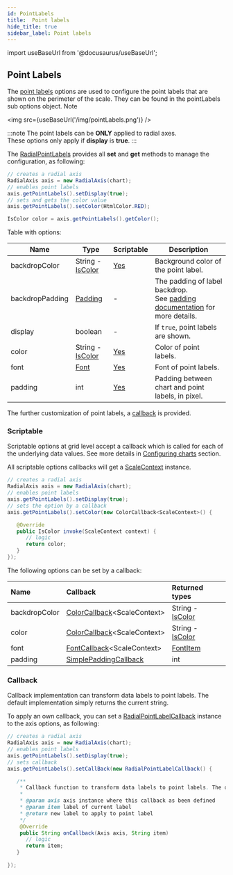 ```yaml
---
id: PointLabels
title:  Point labels
hide_title: true
sidebar_label: Point labels
---
```

import useBaseUrl from '@docusaurus/useBaseUrl';

## Point Labels

The [point labels](http://www.pepstock.org/Charba/3.3/org/pepstock/charba/client/configuration/RadialPointLabels.html) options are used to configure the point labels that are shown on the perimeter of the scale. They can be found in the pointLabels sub options object.
Note 

<img src={useBaseUrl('/img/pointLabels.png')} />

:::note
The point labels can be **ONLY** applied to radial axes.<br/>
These options only apply if **display** is **true**.
:::

The [RadialPointLabels](http://www.pepstock.org/Charba/3.3/org/pepstock/charba/client/configuration/RadialPointLabels.html) provides all **set** and **get** methods to manage the configuration, as following:

```java
// creates a radial axis 
RadialAxis axis = new RadialAxis(chart);
// enables point labels
axis.getPointLabels().setDisplay(true);
// sets and gets the color value
axis.getPointLabels().setColor(HtmlColor.RED);

IsColor color = axis.getPointLabels().getColor();
```

Table with options:

| Name | Type | Scriptable | Description
| -----| ---- | ---------- | -----------
| backdropColor | String - [IsColor](http://www.pepstock.org/Charba/3.3/org/pepstock/charba/client/colors/IsColor.html) | [Yes](#scriptable) | Background color of the point label.
| backdropPadding | [Padding](http://www.pepstock.org/Charba/3.3/org/pepstock/charba/client/configuration/Padding.html) | - | The padding of label backdrop.<br/>See [padding documentation](../configuration/Commons#padding) for more details.
| display | boolean | - | If `true`, point labels are shown.
| color | String - [IsColor](http://www.pepstock.org/Charba/3.3/org/pepstock/charba/client/colors/IsColor.html) | [Yes](#scriptable) | Color of point labels.
| font | [Font](http://www.pepstock.org/Charba/3.3/org/pepstock/charba/client/options/Font.html) | [Yes](#scriptable) | Font of point labels.
| padding | int | [Yes](#scriptable) | Padding between chart and point labels, in pixel.

The further customization of point labels, a [callback](#callback) is provided.

### Scriptable

Scriptable options at grid level accept a callback which is called for each of the underlying data values. See more details in [Configuring charts](../configuration/ScriptableOptions) section. 

All scriptable options callbacks will get a [ScaleContext](../configuration/ScriptableOptions#scale-scriptable-options-context) instance.

```java
// creates a radial axis 
RadialAxis axis = new RadialAxis(chart);
// enables point labels
axis.getPointLabels().setDisplay(true);
// sets the option by a callback 
axis.getPointLabels().setColor(new ColorCallback<ScaleContext>() {

   @Override
   public IsColor invoke(ScaleContext context) {
      // logic
      return color;
   }
});
```

The following options can be set by a callback:

| Name | Callback | Returned types
| :- | :- | :- 
| backdropColor | [ColorCallback](http://www.pepstock.org/Charba/3.3/org/pepstock/charba/client/callbacks/ColorCallback.html)&lt;ScaleContext&gt; | String - [IsColor](http://www.pepstock.org/Charba/3.3/org/pepstock/charba/client/colors/IsColor.html)
| color | [ColorCallback](http://www.pepstock.org/Charba/3.3/org/pepstock/charba/client/callbacks/ColorCallback.html)&lt;ScaleContext&gt; | String - [IsColor](http://www.pepstock.org/Charba/3.3/org/pepstock/charba/client/colors/IsColor.html)
| font | [FontCallback](http://www.pepstock.org/Charba/3.3/org/pepstock/charba/client/callbacks/FontCallback.html)&lt;ScaleContext&gt; | [FontItem](http://www.pepstock.org/Charba/3.3/org/pepstock/charba/client/items/FontItem.html)
| padding | [SimplePaddingCallback](http://www.pepstock.org/Charba/3.3/org/pepstock/charba/client/callbacks/SimplePaddingCallback.html) | int

### Callback

Callback implementation can transform data labels to point labels. The default implementation simply returns the current string.

To apply an own callback, you can set a [RadialPointLabelCallback](http://www.pepstock.org/Charba/3.3/org/pepstock/charba/client/callbacks/RadialPointLabelCallback.html) instance to the axis options, as following:

```java
// creates a radial axis 
RadialAxis axis = new RadialAxis(chart);
// enables point labels
axis.getPointLabels().setDisplay(true);
// sets callback
axis.getPointLabels().setCallBack(new RadialPointLabelCallback() {

   /**
    * Callback function to transform data labels to point labels. The default implementation simply returns the current string.
    * 
    * @param axis axis instance where this callback as been defined
    * @param item label of current label
    * @return new label to apply to point label
    */
    @Override
    public String onCallback(Axis axis, String item)
      // logic
      return item;
   }
         
});
```

